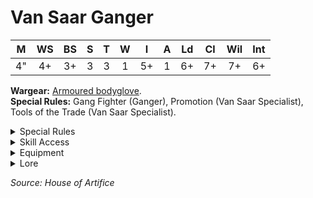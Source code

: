 

# Van Saar Ganger

|  M  | WS  | BS  |  S  |  T  |  W  |  I  |  A  | Ld  | Cl  | Wil | Int |
| :-: | :-: | :-: | :-: | :-: | :-: | :-: | :-: | :-: | :-: | :-: | :-: |
| 4"  | 4+  | 3+  |  3  |  3  |  1  | 5+  |  1  | 6+  | 7+  | 7+  | 6+  |

**Wargear:** [Armoured bodyglove](/docs/armoury/armour#armoured-bodyglove).  
**Special Rules:** Gang Fighter (Ganger), Promotion (Van Saar Specialist), Tools of the Trade (Van Saar Specialist).

<details className="">
<summary>Special Rules</summary>

**Gang Fighter (Ganger): **Fighters with this special rule form the backbone of House
Van Saar gangs. The total number of fighters with the Gang Fighter (X) special rule in
the gang must always be equal to, or higher than, the total number of fighters without
the Gang Fighter (X) special rule combined, not counting Hangers-on or Hired Guns.

**Promotion (Van Saar Specialist):** When the gang is founded, a single Van Saar Tek
can be promoted to become a Van Saar Specialist. During Campaign play, additional
Van Saar Teks may become Van Saar Specialists by spending Experience (XP), as
described in the campaign rules. A Van Saar Specialist gains the Tools of the Trade
special rule, may purchase Special weapons and Heavy weapons, and may spend XP
to gain additional skills.

**Tools of the Trade (Van Saar Specialist):** This fighter enjoys access to a wide variety
of weapons. A fighter with this special rule may take multiple equipment sets.

</details>

<details className="">
<summary>Skill Access</summary>

A Van Saar Specialist has access to the following skill sets (note, however, that a Van Saar Tek may not gain
additional skills):

| [Agility](/docs/gang-fighters-and-their-weaponry/skills/#agility) | [Brawn](/docs/gang-fighters-and-their-weaponry/skills/#brawn) | [Combat](/docs/gang-fighters-and-their-weaponry/skills/#combat) | [Cunning](/docs/gang-fighters-and-their-weaponry/skills/#cunning) | [Ferocity](/docs/gang-fighters-and-their-weaponry/skills/#ferocity) | [Leadership](/docs/gang-fighters-and-their-weaponry/skills/#leadership) | [Savant](/docs/gang-fighters-and-their-weaponry/skills/#savant) | [Shooting](/docs/gang-fighters-and-their-weaponry/skills/#shooting) | [Tech](/docs/gang-fighters-and-their-weaponry/skills/gang-specific-skills#tech) |
| :---------------------------------------------------------------: | :-----------------------------------------------------------: | :-------------------------------------------------------------: | :---------------------------------------------------------------: | :-----------------------------------------------------------------: | :---------------------------------------------------------------------: | :-------------------------------------------------------------: | :-----------------------------------------------------------------: | :--------------------------------------------------------------------------------------------: |
|                                 -                                 |                               -                               |                            Secondary                            |                             Secondary                             |                                  -                                  |                                    -                                    |                             Primary                             |                               Primary                               |                                               -                                                |

</details>

<details className="equipment">
<summary>Equipment</summary>

Van Saar Teks and Van Saar Specialists are equipped with an armoured bodyglove (included in their starting cost)
and may purchase weapons and Wargear from the Van Saar Tek equipment list:

- During the course of a campaign, both Van Saar Teks and Van Saar Specialists may be given additional
  weapons purchased from this list.
- In addition, during a campaign both Van Saar Teks and Van Saar Specialists may be given additional Wargear
  purchased from this list, from the Trading Post and from the Black Market.
- A Van Saar Tek may only be equipped with weapons chosen from the Basic Weapons, Pistols and Close Combat
  Weapons sections of this list.
- Once promoted, a Van Saar Specialist has no restrictions upon the types of weapon they can take from this list;
  all weapon types within this list become available.

#### Van Saar Teks Equipment Lists

<br />

<details>
<summary>Weapons</summary>

| Item                            | Credits |
| :------------------------------ | ------: |
| **BASIC WEAPONS**               |
| Lasgun                          |      10 |
| Las carbine                     |      20 |
| Suppression laser               |      40 |
| **PISTOLS**                     |
| Hand flamer                     |      75 |
| Laspistol                       |       5 |
| Las sub-carbine                 |      15 |
| Plasma pistol                   |      50 |
| **SPECIAL WEAPONS**             |
| Flamer                          |     140 |
| Grav gun                        |     120 |
| Meltagun                        |     135 |
| Plasma gun                      |     100 |
| Rad gun                         |     100 |
| **HEAVY WEAPONS**               |
| Plasma cannon\*                 |     130 |
| Multi-melta\*                   |     180 |
| Rad cannon\*                    |     130 |
| **CLOSE COMBAT WEAPONS**        |
| ‘Hystrar’ pattern energy shield |      50 |
| Power knife                     |      25 |
| Servo claw                      |      30 |
| Shock baton                     |      30 |
| Shock stave                     |      25 |

</details>

<details>
<summary>Wargear</summary>

| Item                                                        | Credits |
| :---------------------------------------------------------- | ------: |
| **GRENADES**                                                |
| Frag grenades                                               |      30 |
| Krak grenades                                               |      45 |
| Rad grenades                                                |      25 |
| Smoke grenades                                              |      15 |
| **ARMOUR**                                                  |
| Flak armour                                                 |      10 |
| Mesh armour                                                 |      15 |
| **PERSONAL EQUIPMENT**                                      |
| Ash waste grav-cutter                                       |      65 |
| [Bio-booster](/docs/armoury/personal-equipment#bio-booster) |      35 |
| Drop rig                                                    |      10 |
| Filter plugs                                                |      10 |
| Grav chute                                                  |      40 |
| Medicae kit                                                 |      30 |
| Photo-goggles                                               |      35 |
| Respirator                                                  |      15 |
| **WEAPON ACCESSORIES**                                      |
| Hotshot las pack (lasgun & laspistol only)                  |      20 |
| Infra-sight† (Pistols, Basic and Special Weapons only)      |      25 |
| Las-projector (Pistols, Basic and Special Weapons only)     |      35 |
| Suspensor (Heavy Weapons only)                              |      60 |

</details>

</details>

<details className="lore">
<summary>Lore</summary>

_The foot soldiers of the Van Saar clan gangs are the Teks. Despite their humble status in a Clan House filled with technological geniuses and augmented cyber- warriors, a Tek is often better equipped and trained than their rivals from other gangs. The armour built into their survival suit, combined with access to highgrade energy weapons, is only part of this – the remainder being increased intelligence and an education second only to those born in the spire._

</details>

_Source: House of Artifice_